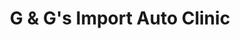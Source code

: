 ---
title: "G & G's Import Auto Clinic"
url: /denver/g-und-gs-import-auto-clinic/
shop: Autowerkstatt
---